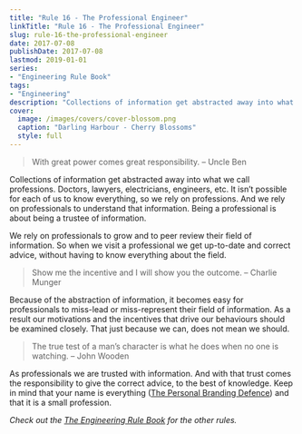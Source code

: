 ```yaml
---
title: "Rule 16 - The Professional Engineer"
linkTitle: "Rule 16 - The Professional Engineer"
slug: rule-16-the-professional-engineer
date: 2017-07-08
publishDate: 2017-07-08
lastmod: 2019-01-01
series:
- "Engineering Rule Book"
tags: 
- "Engineering"
description: "Collections of information get abstracted away into what we call professions."
cover:
  image: /images/covers/cover-blossom.png
  caption: "Darling Harbour - Cherry Blossoms"
  style: full
---
```


> With great power comes great responsibility. – Uncle Ben

Collections of information get abstracted away into what we call professions. Doctors, lawyers, electricians, engineers, etc. It isn’t possible for each of us to know everything, so we rely on professions. And we rely on professionals to understand that information. Being a professional is about being a trustee of information.

We rely on professionals to grow and to peer review their field of information. So when we visit a professional we get up-to-date and correct advice, without having to know everything about the field.

> Show me the incentive and I will show you the outcome. – Charlie Munger

Because of the abstraction of information, it becomes easy for professionals to miss-lead or miss-represent their field of information. As a result our motivations and the incentives that drive our behaviours should be examined closely. That just because we can, does not mean we should.

> The true test of a man’s character is what he does when no one is watching. – John Wooden

As professionals we are trusted with information. And with that trust comes the responsibility to give the correct advice, to the best of knowledge. Keep in mind that your name is everything ([The Personal Branding Defence](/blogs/the-personal-branding-defence.html)) and that it is a small profession.

*Check out the [The Engineering Rule Book](/engineering-rules/) for the other rules.*
